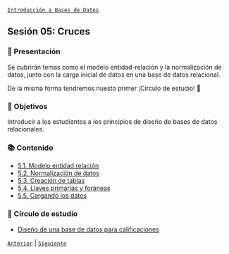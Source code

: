 [`Introducción a Bases de Datos`](../README.md)

## Sesión 05: Cruces

### 🌿 Presentación 

Se cubrirán temas como el modelo entidad-relación y la normalización de datos, junto con la carga inicial de datos en una base de datos relacional.

De la misma forma tendremos nuesto primer ¡Círculo de estudio! :star2:

### 🎯 Objetivos

Introducir a los estudiantes a los principios de diseño de bases de datos relacionales.

### 📚 Contenido

- [5.1. Modelo entidad relación](tema01/README.md)
- [5.2. Normalización de datos](tema02/README.md)
- [5.3. Creación de tablas](tema03/README.md)
- [5.4. Llaves primarias y foráneas](tema04/README.md)
- [5.5. Cargando los datos](tema05/README.md)

### :brain: Círculo de estudio

- [Diseño de una base de datos para calificaciones](circulo_estudio/README.md)

[`Anterior`](../sesion04/tema04/reto04/README.md) | [`Siguiente`](tema01/README.md)
